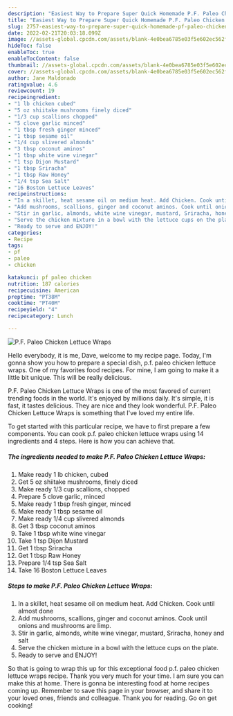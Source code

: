 ```yaml
---
description: "Easiest Way to Prepare Super Quick Homemade P.F. Paleo Chicken Lettuce Wraps"
title: "Easiest Way to Prepare Super Quick Homemade P.F. Paleo Chicken Lettuce Wraps"
slug: 2757-easiest-way-to-prepare-super-quick-homemade-pf-paleo-chicken-lettuce-wraps
date: 2022-02-21T20:03:18.099Z
image: //assets-global.cpcdn.com/assets/blank-4e0bea6785e03f5e602ec562f230caae08da540cada707380b4fe1bbebba43da.png
hideToc: false
enableToc: true
enableTocContent: false
thumbnail: //assets-global.cpcdn.com/assets/blank-4e0bea6785e03f5e602ec562f230caae08da540cada707380b4fe1bbebba43da.png
cover: //assets-global.cpcdn.com/assets/blank-4e0bea6785e03f5e602ec562f230caae08da540cada707380b4fe1bbebba43da.png
author: Jane Maldonado
ratingvalue: 4.6
reviewcount: 19
recipeingredient:
- "1 lb chicken cubed"
- "5 oz shiitake mushrooms finely diced"
- "1/3 cup scallions chopped"
- "5 clove garlic minced"
- "1 tbsp fresh ginger minced"
- "1 tbsp sesame oil"
- "1/4 cup slivered almonds"
- "3 tbsp coconut aminos"
- "1 tbsp white wine vinegar"
- "1 tsp Dijon Mustard"
- "1 tbsp Sriracha"
- "1 tbsp Raw Honey"
- "1/4 tsp Sea Salt"
- "16 Boston Lettuce Leaves"
recipeinstructions:
- "In a skillet, heat sesame oil on medium heat. Add Chicken. Cook until almost done"
- "Add mushrooms, scallions, ginger and coconut aminos. Cook until onions and mushrooms are limp."
- "Stir in garlic, almonds, white wine vinegar, mustard, Sriracha, honey and salt"
- "Serve the chicken mixture in a bowl with the lettuce cups on the plate."
- "Ready to serve and ENJOY!"
categories:
- Recipe
tags:
- pf
- paleo
- chicken

katakunci: pf paleo chicken 
nutrition: 187 calories
recipecuisine: American
preptime: "PT38M"
cooktime: "PT40M"
recipeyield: "4"
recipecategory: Lunch

---
```



![P.F. Paleo Chicken Lettuce Wraps](//assets-global.cpcdn.com/assets/blank-4e0bea6785e03f5e602ec562f230caae08da540cada707380b4fe1bbebba43da.png)

Hello everybody, it is me, Dave, welcome to my recipe page. Today, I'm gonna show you how to prepare a special dish, p.f. paleo chicken lettuce wraps. One of my favorites food recipes. For mine, I am going to make it a little bit unique. This will be really delicious.



P.F. Paleo Chicken Lettuce Wraps is one of the most favored of current trending foods in the world. It's enjoyed by millions daily. It's simple, it is fast, it tastes delicious. They are nice and they look wonderful. P.F. Paleo Chicken Lettuce Wraps is something that I've loved my entire life.


To get started with this particular recipe, we have to first prepare a few components. You can cook p.f. paleo chicken lettuce wraps using 14 ingredients and 4 steps. Here is how you can achieve that.

<!--inarticleads1-->

##### The ingredients needed to make P.F. Paleo Chicken Lettuce Wraps:

1. Make ready 1 lb chicken, cubed
1. Get 5 oz shiitake mushrooms, finely diced
1. Make ready 1/3 cup scallions, chopped
1. Prepare 5 clove garlic, minced
1. Make ready 1 tbsp fresh ginger, minced
1. Make ready 1 tbsp sesame oil
1. Make ready 1/4 cup slivered almonds
1. Get 3 tbsp coconut aminos
1. Take 1 tbsp white wine vinegar
1. Take 1 tsp Dijon Mustard
1. Get 1 tbsp Sriracha
1. Get 1 tbsp Raw Honey
1. Prepare 1/4 tsp Sea Salt
1. Take 16 Boston Lettuce Leaves




<!--inarticleads2-->

##### Steps to make P.F. Paleo Chicken Lettuce Wraps:

1. In a skillet, heat sesame oil on medium heat. Add Chicken. Cook until almost done
1. Add mushrooms, scallions, ginger and coconut aminos. Cook until onions and mushrooms are limp.
1. Stir in garlic, almonds, white wine vinegar, mustard, Sriracha, honey and salt
1. Serve the chicken mixture in a bowl with the lettuce cups on the plate.
1. Ready to serve and ENJOY!



So that is going to wrap this up for this exceptional food p.f. paleo chicken lettuce wraps recipe. Thank you very much for your time. I am sure you can make this at home. There is gonna be interesting food at home recipes coming up. Remember to save this page in your browser, and share it to your loved ones, friends and colleague. Thank you for reading. Go on get cooking!
